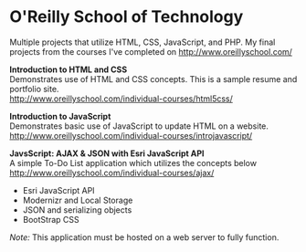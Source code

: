 O'Reilly School of Technology
=============================
Multiple projects that utilize HTML, CSS, JavaScript, and PHP.
My final projects from the courses I've completed on http://www.oreillyschool.com/

**Introduction to HTML and CSS**<br>
Demonstrates use of HTML and CSS concepts. This is a sample resume and portfolio site.<br>
http://www.oreillyschool.com/individual-courses/html5css/

**Introduction to JavaScript**<br>
Demonstrates basic use of JavaScript to update HTML on a website.<br>
http://www.oreillyschool.com/individual-courses/introjavascript/

**JavsScript: AJAX & JSON with Esri JavaScript API**<br>
A simple To-Do List application which utilizes the concepts below<br>
http://www.oreillyschool.com/individual-courses/ajax/<br>
* Esri JavaScript API
* Modernizr and Local Storage
* JSON and serializing objects
* BootStrap CSS

*Note:* This application must be hosted on a web server to fully function.
